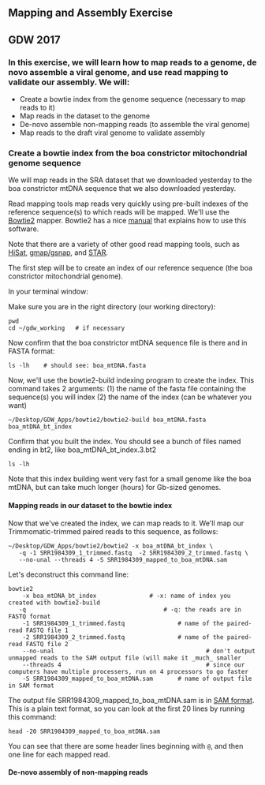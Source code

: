 ## Mapping and Assembly Exercise

GDW 2017
---

### In this exercise, we will learn how to map reads to a genome, de novo assemble a viral genome, and use read mapping to validate our assembly.  We will:

* Create a bowtie index from the genome sequence (necessary to map reads to it)
* Map reads in the dataset to the genome 
* De-novo assemble non-mapping reads (to assemble the viral genome)
* Map reads to the draft viral genome to validate assembly


### Create a bowtie index from the boa constrictor mitochondrial genome sequence

We will map reads in the SRA dataset that we downloaded yesterday to the boa constrictor mtDNA sequence that we also downloaded yesterday.  

Read mapping tools map reads very quickly using pre-built indexes of the reference sequence(s) to which reads will be mapped.  We'll use the [Bowtie2](http://www.nature.com/nmeth/journal/v9/n4/full/nmeth.1923.html) mapper. Bowtie2 has a nice [manual](http://bowtie-bio.sourceforge.net/bowtie2/manual.shtml) that explains how to use this software. 

Note that there are a variety of other good read mapping tools, such as [HiSat](https://ccb.jhu.edu/software/hisat2/index.shtml), [gmap/gsnap](http://research-pub.gene.com/gmap/), and [STAR](https://github.com/alexdobin/STAR).

The first step will be to create an index of our reference sequence (the boa constrictor mitochondrial genome).

In your terminal window:

Make sure you are in the right directory (our working directory):
```
pwd
cd ~/gdw_working   # if necessary
```

Now confirm that the boa constrictor mtDNA sequence file is there and in FASTA format: 
```
ls -lh    # should see: boa_mtDNA.fasta
```

Now, we'll use the bowtie2-build indexing program to create the index.  This command takes 2 arguments: 
(1) the name of the fasta file containing the sequence(s) you will index
(2) the name of the index (can be whatever you want)

```
~/Desktop/GDW_Apps/bowtie2/bowtie2-build boa_mtDNA.fasta boa_mtDNA_bt_index 
```

Confirm that you built the index.  You should see a bunch of files named ending in bt2, like boa_mtDNA_bt_index.3.bt2
```
ls -lh
```

Note that this index building went very fast for a small genome like the boa mtDNA, but can take much longer (hours) for Gb-sized genomes.



#### Mapping reads in our dataset to the bowtie index

Now that we've created the index, we can map reads to it.  We'll map our Trimmomatic-trimmed paired reads to this sequence, as follows:

```
~/Desktop/GDW_Apps/bowtie2/bowtie2 -x boa_mtDNA_bt_index \
   -q -1 SRR1984309_1_trimmed.fastq  -2 SRR1984309_2_trimmed.fastq \
   --no-unal --threads 4 -S SRR1984309_mapped_to_boa_mtDNA.sam
```

Let's deconstruct this command line: 
```
bowtie2 
	-x boa_mtDNA_bt_index				# -x: name of index you created with bowtie2-build
   -q 										# -q: the reads are in FASTQ format
	-1 SRR1984309_1_trimmed.fastq  				# name of the paired-read FASTQ file 1
	-2 SRR1984309_2_trimmed.fastq 				# name of the paired-read FASTQ file 2
	--no-unal 											# don't output unmapped reads to the SAM output file (will make it _much_ smaller
	--threads 4 										# since our computers have multiple processers, run on 4 processors to go faster
	-S SRR1984309_mapped_to_boa_mtDNA.sam		# name of output file in SAM format
```

The output file SRR1984309_mapped_to_boa_mtDNA.sam is in [SAM format](https://en.wikipedia.org/wiki/SAM_(file_format)).  This is a plain text format, so you can look at the first 20 lines by running this command:


```
head -20 SRR1984309_mapped_to_boa_mtDNA.sam		
```

You can see that there are some header lines beginning with `@`, and then one line for each mapped read.



#### De-novo assembly of non-mapping reads






